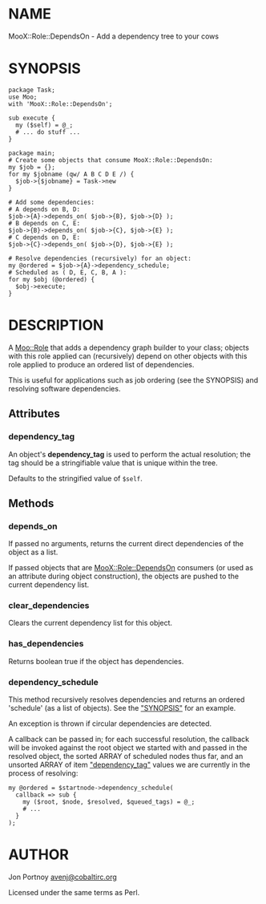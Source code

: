 # NAME

MooX::Role::DependsOn - Add a dependency tree to your cows

# SYNOPSIS

    package Task;
    use Moo;
    with 'MooX::Role::DependsOn';

    sub execute {
      my ($self) = @_;
      # ... do stuff ...
    }

    package main;
    # Create some objects that consume MooX::Role::DependsOn:
    my $job = {};
    for my $jobname (qw/ A B C D E /) {
      $job->{$jobname} = Task->new
    }

    # Add some dependencies:
    # A depends on B, D:
    $job->{A}->depends_on( $job->{B}, $job->{D} );
    # B depends on C, E:
    $job->{B}->depends_on( $job->{C}, $job->{E} );
    # C depends on D, E:
    $job->{C}->depends_on( $job->{D}, $job->{E} );

    # Resolve dependencies (recursively) for an object:
    my @ordered = $job->{A}->dependency_schedule;
    # Scheduled as ( D, E, C, B, A ):
    for my $obj (@ordered) {
      $obj->execute;
    }

# DESCRIPTION

A [Moo::Role](http://search.cpan.org/perldoc?Moo::Role) that adds a dependency graph builder to your class; objects
with this role applied can (recursively) depend on other objects with this role
applied to produce an ordered list of dependencies.

This is useful for applications such as job ordering (see the SYNOPSIS) and resolving
software dependencies.

## Attributes

### dependency\_tag

An object's __dependency\_tag__ is used to perform the actual resolution; the
tag should be a stringifiable value that is unique within the tree.

Defaults to the stringified value of `$self`.

## Methods

### depends\_on

If passed no arguments, returns the current direct dependencies of the object
as a list.

If passed objects that are [MooX::Role::DependsOn](http://search.cpan.org/perldoc?MooX::Role::DependsOn) consumers (or used as an
attribute during object construction), the objects are pushed to the current
dependency list.

### clear\_dependencies

Clears the current dependency list for this object.

### has\_dependencies

Returns boolean true if the object has dependencies.

### dependency\_schedule

This method recursively resolves dependencies and returns an ordered
'schedule' (as a list of objects). See the ["SYNOPSIS"](#SYNOPSIS) for an example.

An exception is thrown if circular dependencies are detected.

A callback can be passed in; for each successful resolution, the callback will
be invoked against the root object we started with and passed in the resolved
object, the sorted ARRAY of scheduled nodes thus far, and an unsorted ARRAY of
item ["dependency\_tag"](#dependency\_tag) values we are currently in the process of resolving:

    my @ordered = $startnode->dependency_schedule(
      callback => sub {
        my ($root, $node, $resolved, $queued_tags) = @_;
        # ...
      }
    );

# AUTHOR

Jon Portnoy <avenj@cobaltirc.org>

Licensed under the same terms as Perl.
